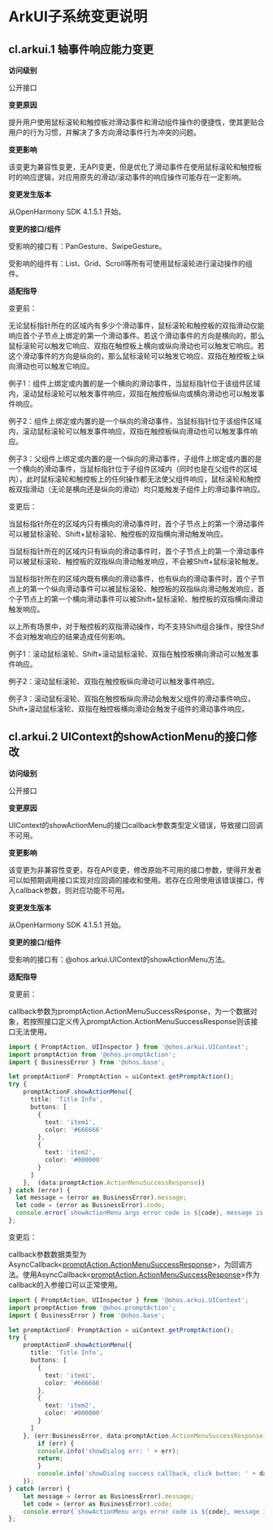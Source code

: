 # ArkUI子系统变更说明

## cl.arkui.1 轴事件响应能力变更

**访问级别**

公开接口

**变更原因**

提升用户使用鼠标滚轮和触控板对滑动事件和滑动组件操作的便捷性，使其更贴合用户的行为习惯，并解决了多方向滑动事件行为冲突的问题。

**变更影响**

该变更为兼容性变更，无API变更，但是优化了滑动事件在使用鼠标滚轮和触控板时的响应逻辑，对应用原先的滑动/滚动事件的响应操作可能存在一定影响。

**变更发生版本**

从OpenHarmony SDK 4.1.5.1 开始。

**变更的接口/组件**

受影响的接口有：PanGesture、SwipeGesture。

受影响的组件有：List、Grid、Scroll等所有可使用鼠标滚轮进行滚动操作的组件。

**适配指导**

变更前：

无论鼠标指针所在的区域内有多少个滑动事件，鼠标滚轮和触控板的双指滑动仅能响应首个子节点上绑定的第一个滑动事件。若这个滑动事件的方向是横向的，那么鼠标滚轮可以触发它响应、双指在触控板上横向或纵向滑动也可以触发它响应。若这个滑动事件的方向是纵向的，那么鼠标滚轮可以触发它响应、双指在触控板上纵向滑动也可以触发它响应。

例子1：组件上绑定或内置的是一个横向的滑动事件，当鼠标指针位于该组件区域内，滚动鼠标滚轮可以触发事件响应，双指在触控板纵向或横向滑动也可以触发事件响应。

例子2：组件上绑定或内置的是一个纵向的滑动事件，当鼠标指针位于该组件区域内，滚动鼠标滚轮可以触发事件响应，双指在触控板纵向滑动也可以触发事件响应。

例子3：父组件上绑定或内置的是一个纵向的滑动事件，子组件上绑定或内置的是一个横向的滑动事件，当鼠标指针位于子组件区域内（同时也是在父组件的区域内），此时鼠标滚轮和触控板上的任何操作都无法使父组件响应，鼠标滚轮和触控板双指滑动（无论是横向还是纵向的滑动）均只能触发子组件上的滑动事件响应。

变更后：

当鼠标指针所在的区域内只有横向的滑动事件时，首个子节点上的第一个滑动事件可以被鼠标滚轮、Shift+鼠标滚轮、触控板的双指横向滑动触发响应。

当鼠标指针所在的区域内只有纵向的滑动事件时，首个子节点上的第一个滑动事件可以被鼠标滚轮、触控板的双指纵向滑动触发响应，不会被Shift+鼠标滚轮触发。

当鼠标指针所在的区域内既有横向的滑动事件，也有纵向的滑动事件时，首个子节点上的第一个纵向滑动事件可以被鼠标滚轮、触控板的双指纵向滑动触发响应，首个子节点上的第一个横向滑动事件可以被Shift+鼠标滚轮、触控板的双指横向滑动触发响应。

以上所有场景中，对于触控板的双指滑动操作，均不支持Shift组合操作，按住Shif不会对触发响应的结果造成任何影响。

例子1：滚动鼠标滚轮、Shift+滚动鼠标滚轮、双指在触控板横向滑动可以触发事件响应。

例子2：滚动鼠标滚轮、双指在触控板纵向滑动可以触发事件响应。

例子3：滚动鼠标滚轮、双指在触控板纵向滑动会触发父组件的滑动事件响应，Shift+滚动鼠标滚轮、双指在触控板横向滑动会触发子组件的滑动事件响应。
## cl.arkui.2 UIContext的showActionMenu的接口修改

**访问级别**

公开接口

**变更原因**

UIContext的showActionMenu的接口callback参数类型定义错误，导致接口回调不可用。

**变更影响**

该变更为非兼容性变更，存在API变更，修改原始不可用的接口参数，使得开发者可以如预期调用接口实现对应回调的接收和使用。若存在应用使用该错误接口，传入callback参数，则对应功能不可用。

**变更发生版本**

从OpenHarmony SDK 4.1.5.1 开始。

**变更的接口/组件**

受影响的接口有：@ohos.arkui.UIContext的showActionMenu方法。

**适配指导**

变更前：

callback参数为promptAction.ActionMenuSuccessResponse，为一个数据对象，若按照接口定义传入promptAction.ActionMenuSuccessResponse则该接口无法使用。

```ts
import { PromptAction, UIInspector } from '@ohos.arkui.UIContext';
import promptAction from '@ohos.promptAction';
import { BusinessError } from '@ohos.base';

let promptActionF: PromptAction = uiContext.getPromptAction();
try {
    promptActionF.showActionMenu({
      title: 'Title Info',
      buttons: [
        {
          text: 'item1',
          color: '#666666'
        },
        {
          text: 'item2',
          color: '#000000'
        }
      ]
    },  (data:promptAction.ActionMenuSuccessResponse))
} catch (error) {
  let message = (error as BusinessError).message;
  let code = (error as BusinessError).code;
  console.error(`showActionMenu args error code is ${code}, message is ${message}`);
};
```

变更后：

callback参数数据类型为AsyncCallback&lt;[promptAction.ActionMenuSuccessResponse](../../../application-dev/reference/apis/js-apis-promptAction.md#actionmenusuccessresponse)&gt;，为回调方法。使用AsyncCallback&lt;[promptAction.ActionMenuSuccessResponse](../../../application-dev/reference/apis/js-apis-promptAction.md#actionmenusuccessresponse)&gt;作为callback的入参接口可以正常使用。

```ts
import { PromptAction, UIInspector } from '@ohos.arkui.UIContext';
import promptAction from '@ohos.promptAction';
import { BusinessError } from '@ohos.base';

let promptActionF: PromptAction = uiContext.getPromptAction();
try {
    promptActionF.showActionMenu({
      title: 'Title Info',
      buttons: [
        {
          text: 'item1',
          color: '#666666'
        },
        {
          text: 'item2',
          color: '#000000'
        }
      ]
    }, (err:BusinessError, data:promptAction.ActionMenuSuccessResponse) => {
        if (err) {
        console.info('showDialog err: ' + err);
        return;
        }
        console.info('showDialog success callback, click button: ' + data.index);
    });
} catch (error) {
    let message = (error as BusinessError).message;
    let code = (error as BusinessError).code;
    console.error(`showActionMenu args error code is ${code}, message is ${message}`);
};
```

